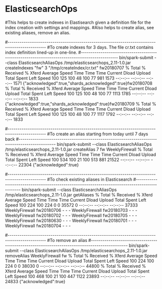 # ElasticsearchOps
#This helps to create indexes in Elastisearch given a definition file for the index creation with settings and mappings.
#Also helps to create alias, see existing aliases, remove an alias. 

#-------------------------------------------------------------------------------------------------
#To create indexes for 3 days. The file cr.txt contains index definition lined-up in one-line.
#-------------------------------------------------------------------------------------------------
bin/spark-submit --class ElasticsearchAliasOps /tmp/elasticsearchops_2.11-1.0.jar createIndexes "fw" 3 "/tmp/createIndex/cr.txt"
fw20180707
  % Total    % Received % Xferd  Average Speed   Time    Time     Time  Current
                                 Dload  Upload   Total   Spent    Left  Speed
100   125  100    48  100    77    981   1573 --:--:-- --:--:-- --:--:--  1571
{"acknowledged":true,"shards_acknowledged":true}fw20180708
  % Total    % Received % Xferd  Average Speed   Time    Time     Time  Current
                                 Dload  Upload   Total   Spent    Left  Speed
100   125  100    48  100    77   1113   1785 --:--:-- --:--:-- --:--:--  1833
{"acknowledged":true,"shards_acknowledged":true}fw20180709
  % Total    % Received % Xferd  Average Speed   Time    Time     Time  Current
                                 Dload  Upload   Total   Spent    Left  Speed
100   125  100    48  100    77   1117   1792 --:--:-- --:--:-- --:--:--  1833

#-------------------------------------------------------------------------------------------------
#To create an alias starting from today until 7 days back
#-------------------------------------------------------------------------------------------------
bin/spark-submit --class ElasticsearchAliasOps /tmp/elasticsearchops_2.11-1.0.jar createAlias 7 fw WeeklyFirewall
  % Total    % Received % Xferd  Average Speed   Time    Time     Time  Current
                                 Dload  Upload   Total   Spent    Left  Speed
100   534  100    21  100   513    881  21522 --:--:-- --:--:-- --:--:-- 22304
{"acknowledged":true}

#-------------------------------------------------------------------------------------------------
#To check existing aliases in Elasticsearch
#-------------------------------------------------------------------------------------------------
bin/spark-submit --class ElasticsearchAliasOps /tmp/elasticsearchops_2.11-1.0.jar getAliases
  % Total    % Received % Xferd  Average Speed   Time    Time     Time  Current
                                 Dload  Upload   Total   Spent    Left  Speed
100   224  100   224    0     0  35572      0 --:--:-- --:--:-- --:--:-- 37333
WeeklyFirewall fw20180706 - - -
WeeklyFirewall fw20180703 - - -
WeeklyFirewall fw20180702 - - -
WeeklyFirewall fw20180705 - - -
WeeklyFirewall fw20180630 - - -
WeeklyFirewall fw20180701 - - -
WeeklyFirewall fw20180704 - - -

#-------------------------------------------------------------------------------------------------
#To remove an alias 
#-------------------------------------------------------------------------------------------------
bin/spark-submit --class ElasticsearchAliasOps /tmp/elasticsearchops_2.11-1.0.jar removeAlias WeeklyFirewall fw
  % Total    % Received % Xferd  Average Speed   Time    Time     Time  Current
                                 Dload  Upload   Total   Spent    Left  Speed
100   224  100   224    0     0  38030      0 --:--:-- --:--:-- --:--:-- 44800
  % Total    % Received % Xferd  Average Speed   Time    Time     Time  Current
                                 Dload  Upload   Total   Spent    Left  Speed
100   468  100    21  100   447   1122  23893 --:--:-- --:--:-- --:--:-- 24833
{"acknowledged":true}

